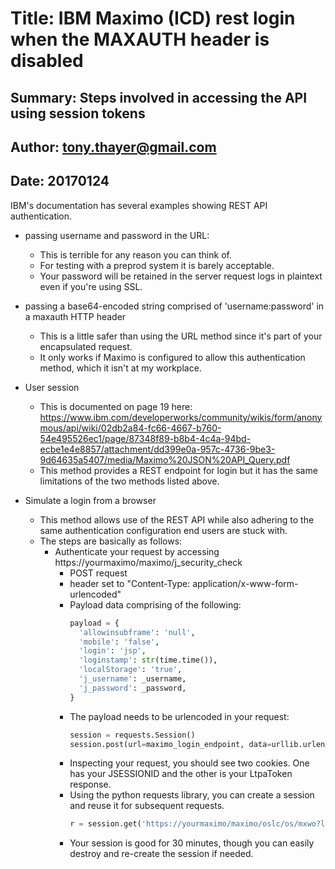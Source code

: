 # Title: IBM Maximo (ICD) rest login when the MAXAUTH header is disabled
## Summary: Steps involved in accessing the API using session tokens
## Author: tony.thayer@gmail.com
## Date: 20170124

IBM's documentation has several examples showing REST API authentication.

  * passing username and password in the URL:
    * This is terrible for any reason you can think of. 
    * For testing with a preprod system it is barely acceptable.
    * Your password will be retained in the server request logs in plaintext even if you're using SSL.

  * passing a base64-encoded string comprised of 'username:password' in a maxauth HTTP header
    * This is a little safer than using the URL method since it's part of your encapsulated request.
    * It only works if Maximo is configured to allow this authentication method, which it isn't at my workplace.

  * User session
    * This is documented on page 19 here:
      https://www.ibm.com/developerworks/community/wikis/form/anonymous/api/wiki/02db2a84-fc66-4667-b760-54e495526ec1/page/87348f89-b8b4-4c4a-94bd-ecbe1e4e8857/attachment/dd399e0a-957c-4736-9be3-9d64635a5407/media/Maximo%20JSON%20API_Query.pdf
    * This method provides a REST endpoint for login but it has the same limitations of the two methods listed above.

  * Simulate a login from a browser
    * This method allows use of the REST API while also adhering to the same authentication configuration end users are stuck with.
    * The steps are basically as follows:
      * Authenticate your request by accessing https://yourmaximo/maximo/j_security_check
        * POST request
        * header set to "Content-Type: application/x-www-form-urlencoded"
        * Payload data comprising of the following:
          ```python
          payload = {
            'allowinsubframe': 'null',
            'mobile': 'false',
            'login': 'jsp',
            'loginstamp': str(time.time()),
            'localStorage': 'true',
            'j_username': _username,
            'j_password': _password,
          }
          ```
        * The payload needs to be urlencoded in your request:
          ```python
          session = requests.Session()
          session.post(url=maximo_login_endpoint, data=urllib.urlencode(payload), headers=headers, verify=False)
          ```
        * Inspecting your request, you should see two cookies. One has your JSESSIONID and the other is your LtpaToken response.
        * Using the python requests library, you can create a session and reuse it for subsequent requests.
          ```python
          r = session.get('https://yourmaximo/maximo/oslc/os/mxwo?lean=1&searchAttributes=wonum&oslc.searchTerms=%22IW123456%22&oslc.select=wonum,status')
          ```
        * Your session is good for 30 minutes, though you can easily destroy and re-create the session if needed.
